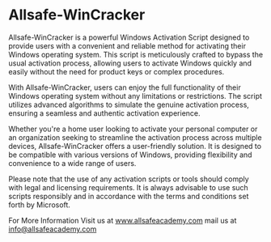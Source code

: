 # Allsafe-WinCracker
Allsafe-WinCracker is a powerful Windows Activation Script designed to provide users with a convenient and reliable method for activating their Windows operating system. This script is meticulously crafted to bypass the usual activation process, allowing users to activate Windows quickly and easily without the need for product keys or complex procedures.

With Allsafe-WinCracker, users can enjoy the full functionality of their Windows operating system without any limitations or restrictions. The script utilizes advanced algorithms to simulate the genuine activation process, ensuring a seamless and authentic activation experience.

Whether you're a home user looking to activate your personal computer or an organization seeking to streamline the activation process across multiple devices, Allsafe-WinCracker offers a user-friendly solution. It is designed to be compatible with various versions of Windows, providing flexibility and convenience to a wide range of users.

Please note that the use of any activation scripts or tools should comply with legal and licensing requirements. It is always advisable to use such scripts responsibly and in accordance with the terms and conditions set forth by Microsoft.

For More Information 
Visit us at www.allsafeacademy.com
mail us at info@allsafeacademy.com
